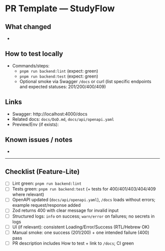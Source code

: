 # PR Template — StudyFlow

## What changed
- 

## How to test locally
- Commands/steps:
  - `pnpm run backend:lint` (expect: green)
  - `pnpm run backend:test` (expect: green)
  - Optional smoke via Swagger `/docs` or curl (list specific endpoints and expected statuses: 201/200/400/409)

## Links
- Swagger: http://localhost:4000/docs
- Related docs: `docs/DoD.md`, `docs/api/openapi.yaml`
- Preview/Env (if exists): 

## Known issues / notes
- 

---

## Checklist (Feature-Lite)
- [ ] Lint green: `pnpm run backend:lint`
- [ ] Tests green: `pnpm run backend:test` (+ tests for 400/401/403/404/409 where relevant)
- [ ] OpenAPI updated (`docs/api/openapi.yaml`), `/docs` loads without errors; example request/response added
- [ ] Zod returns 400 with clear message for invalid input
- [ ] Structured logs: `info` on success; `warn/error` on failures; no secrets in logs
- [ ] UI (if relevant): consistent Loading/Error/Success (RTL/Hebrew OK)
- [ ] Manual smoke: one success (201/200) + one intended failure (400) pass
- [ ] PR description includes How to test + link to `/docs`; CI green
